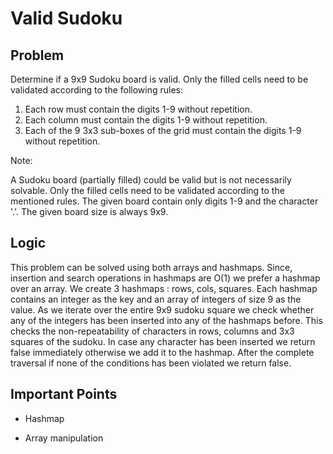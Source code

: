 # Valid Sudoku

## Problem

Determine if a 9x9 Sudoku board is valid. Only the filled cells need to be validated according to the following rules:

1) Each row must contain the digits 1-9 without repetition.
2) Each column must contain the digits 1-9 without repetition.
3) Each of the 9 3x3 sub-boxes of the grid must contain the digits 1-9 without repetition.

Note:

A Sudoku board (partially filled) could be valid but is not necessarily solvable.
Only the filled cells need to be validated according to the mentioned rules.
The given board contain only digits 1-9 and the character '.'.
The given board size is always 9x9.

## Logic

This problem can be solved using both arrays and hashmaps. Since, insertion and search operations in hashmaps are O(1) we prefer a hashmap over an array. We create 3 hashmaps : rows, cols, squares. Each hashmap contains an integer as the key and an array of integers of size 9 as the value. As we iterate over the entire 9x9 sudoku square we check whether any of the integers has been inserted into any of the hashmaps before. This checks the non-repeatability of characters in rows, columns and 3x3 squares of the sudoku. In case any character has been inserted we return false immediately otherwise we add it to the hashmap. After the complete traversal if none of the conditions has been violated we return false.

## Important Points

- Hashmap

- Array manipulation